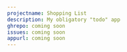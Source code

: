 ```yaml
---
projectname: Shopping List
description: My obligatory "todo" app
ghrepo: coming soon
issues: coming soon
appurl: coming soon
---
```

